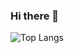 ### Hi there 👋

<!--
**danielmrcl/danielmrcl** is a ✨ _special_ ✨ repository because its `README.md` (this file) appears on your GitHub profile.

Here are some ideas to get you started:

- 🔭 I’m currently working on ...
- 🌱 I’m currently learning ...
- 👯 I’m looking to collaborate on ...
- 🤔 I’m looking for help with ...
- 💬 Ask me about ...
- 📫 How to reach me: ...
- 😄 Pronouns: ...
- ⚡ Fun fact: ...
-->

![Top Langs](https://github-readme-stats.vercel.app/api/top-langs/?username=danielmrcl&exclude_repo=awesomewm-dotfiles,dio-aplicacao-ddd,DesignPatternSamples,dotnet-vaquinha-tests&theme=graywhite&layout=compact&hide=html,css&&langs_count=6&hide_border=true&border_radius=0&hide_title=true) 
